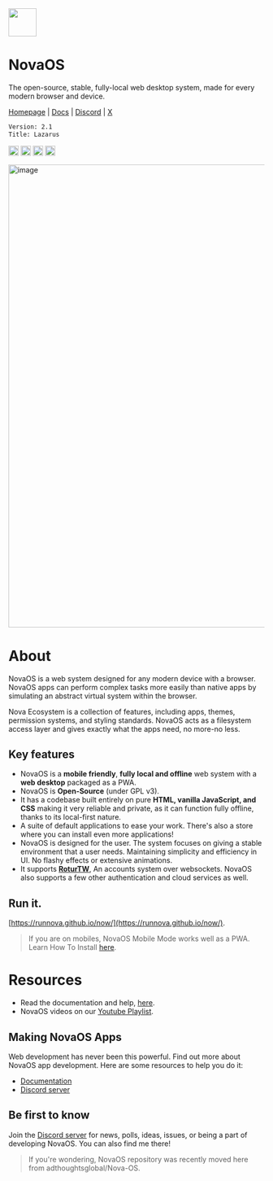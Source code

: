 <img height="55" src="https://github.com/user-attachments/assets/928feace-3086-413a-8376-2f131c3e2f91"/>

# NovaOS
The open-source, stable, fully-local web desktop system, made for every modern browser and device.

[Homepage](https://adthoughtsglobal.github.io/NovaOS/) | [Docs](https://novaos.gitbook.io/novaos-docs) | [Discord](https://discord.gg/atkqbwEQU8) | [X](https://x.com/novaosweb)

```txt
Version: 2.1
Title: Lazarus
```
<img height="20" src="https://img.shields.io/github/languages/count/adthoughtsglobal/Nova-OS"/> <img height="20" src="https://img.shields.io/github/last-commit/adthoughtsglobal/Nova-dev-repl-rl"/> <a href="https://rotur.dev"><img src="https://rotur.dev/rotur%20badge.png" height="20" alt="This OS supports rotur"></a> <a href="https://adthoughtsglobal.github.io/screens/donate.html"> <img src="https://i.ibb.co/WvmDbGm0/Support-2.png" height="20" alt="Support NovaOS"></a>

<img width="1606" height="910" alt="image" src="https://github.com/user-attachments/assets/5cbd7a84-11fb-4565-9e86-e8fe0cc12788" />
<br>
<h1>About</h1>
NovaOS is a web system designed for any modern device with a browser. NovaOS apps can perform complex tasks more easily than native apps by simulating an abstract virtual system within the browser. 

Nova Ecosystem is a collection of features, including apps, themes, permission systems, and styling standards. NovaOS acts as a filesystem access layer and gives exactly what the apps need, no more-no less.

## Key features
- NovaOS is a **mobile friendly**, **fully local and offline** web system with a **web desktop** packaged as a PWA.
- NovaOS is **Open-Source** (under GPL v3).
- It has a codebase built entirely on pure **HTML, vanilla JavaScript, and CSS** making it very reliable and private, as it can function fully offline, thanks to its local-first nature.
- A suite of default applications to ease your work. There's also a store where you can install even more applications!
- NovaOS is designed for the user. The system focuses on giving a stable environment that a user needs. Maintaining simplicity and efficiency in UI. No flashy effects or extensive animations.
- It supports [**RoturTW**](https://rotur.dev/), An accounts system over websockets. NovaOS also supports a few other authentication and cloud services as well.

## Run it.
[https://runnova.github.io/now/](https://runnova.github.io/now/).
> If you are on mobiles, NovaOS Mobile Mode works well as a PWA. Learn How To Install [here](https://novaos.gitbook.io/main/get-started/access-novaos#installing-novaos-as-an-app-in-chrome).

# Resources
- Read the documentation and help, [here](https://novaos.gitbook.io/main).
- NovaOS videos on our [Youtube Playlist](https://www.youtube.com/watch?v=o3Xr6DHxcFo&list=PLVY7raF48Kj5cBsNIvvta5dTCleSSgQa-).

## Making NovaOS Apps
Web development has never been this powerful. Find out more about NovaOS app development. Here are some resources to help you do it:
- [Documentation](https://novaos.gitbook.io/main)
- [Discord server](https://discord.gg/atkqbwEQU8)

## Be first to know 
Join the [Discord server](https://discord.gg/atkqbwEQU8) for news, polls, ideas, issues, or being a part of developing NovaOS. You can also find me there!

> If you're wondering, NovaOS repository was recently moved here from adthoughtsglobal/Nova-OS.
